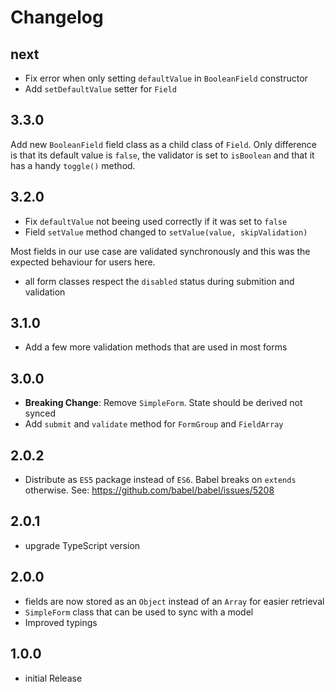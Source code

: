 # Changelog

## next

- Fix error when only setting `defaultValue` in `BooleanField` constructor
- Add `setDefaultValue` setter for `Field`

## 3.3.0

Add new `BooleanField` field class as a child class of `Field`. Only difference is
that its default value is `false`, the validator is set to `isBoolean` and
that it has a handy `toggle()` method.

## 3.2.0

- Fix `defaultValue` not beeing used correctly if it was set to `false`
- Field `setValue` method changed to `setValue(value, skipValidation)`

Most fields in our use case are validated synchronously and this
was the expected behaviour for users here.

- all form classes respect the `disabled` status during submition and validation

## 3.1.0

- Add a few more validation methods that are used in most forms

## 3.0.0

- **Breaking Change**: Remove `SimpleForm`. State should be derived not synced
- Add `submit` and `validate` method for `FormGroup` and `FieldArray`

## 2.0.2

- Distribute as `ES5` package instead of `ES6`. Babel breaks on `extends` otherwise.
See: https://github.com/babel/babel/issues/5208

## 2.0.1

- upgrade TypeScript version

## 2.0.0

- fields are now stored as an `Object` instead of an `Array` for easier retrieval
- `SimpleForm` class that can be used to sync with a model
- Improved typings

## 1.0.0

- initial Release
